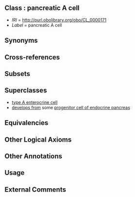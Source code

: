 
## Class : pancreatic A cell

 * *IRI* = http://purl.obolibrary.org/obo/CL_0000171
 * *Label* = pancreatic A cell

## Synonyms


## Cross-references


## Subsets


## Superclasses

 * [type A enterocrine cell](../../CL/67/CL_0002067.md)
 * [develops from](../../RO/02/RO_0002202.md) some [progenitor cell of endocrine pancreas](../../CL/51/CL_0002351.md)

## Equivalencies


## Other Logical Axioms


## Other Annotations


## Usage


## External Comments


